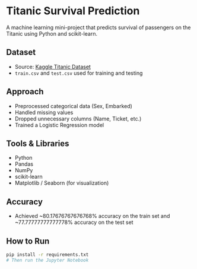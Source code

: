 # Titanic Survival Prediction 

A machine learning mini-project that predicts survival of passengers on the Titanic using Python and scikit-learn.

## Dataset
- Source: [Kaggle Titanic Dataset](https://www.kaggle.com/datasets/alyelbadry/titanic-survive-model)
- `train.csv` and `test.csv` used for training and testing

## Approach
- Preprocessed categorical data (Sex, Embarked)
- Handled missing values
- Dropped unnecessary columns (Name, Ticket, etc.)
- Trained a Logistic Regression model

## Tools & Libraries
- Python
- Pandas
- NumPy
- scikit-learn
- Matplotlib / Seaborn (for visualization)

## Accuracy
- Achieved ~80.17676767676768% accuracy on the train set and ~77.77777777777778% accuracy on the test set

## How to Run
```bash
pip install -r requirements.txt
# Then run the Jupyter Notebook
